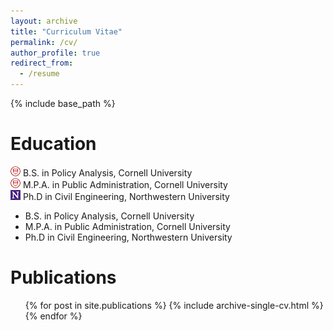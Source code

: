 ```yaml
---
layout: archive
title: "Curriculum Vitae"
permalink: /cv/
author_profile: true
redirect_from:
  - /resume
---
```


{% include base_path %}

Education
======
![*](images/cornell.png) B.S. in Policy Analysis, Cornell University  
![*](images/cornell.png) M.P.A. in Public Administration, Cornell University  
![*](images/northwestern.png) Ph.D in Civil Engineering, Northwestern University

<ul>
    <li style="list-style-image: url('images/cornell.png');">B.S. in Policy Analysis, Cornell University</li>
    <li style="list-style-image: url('images/cornell.png');">M.P.A. in Public Administration, Cornell University</li>
    <li style="list-style-image: url('images/northwestern.png');">Ph.D in Civil Engineering, Northwestern University</li>
</ul>

Publications
======
  <ul>{% for post in site.publications %}
    {% include archive-single-cv.html %}
  {% endfor %}</ul>
  
